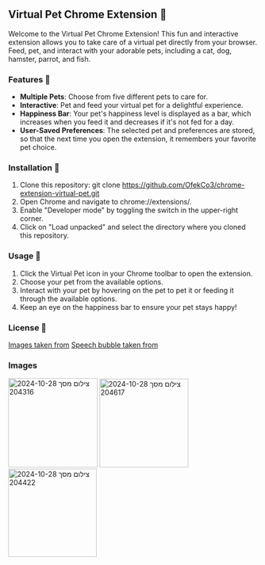 ## Virtual Pet Chrome Extension 🐾

Welcome to the Virtual Pet Chrome Extension! This fun and interactive extension allows you to take care of a virtual pet directly from your browser.
Feed, pet, and interact with your adorable pets, including a cat, dog, hamster, parrot, and fish. 

### Features 🌟
- **Multiple Pets**: Choose from five different pets to care for.
- **Interactive**: Pet and feed your virtual pet for a delightful experience.
- **Happiness Bar**: Your pet's happiness level is displayed as a bar, which increases when you feed it and decreases if it's not fed for a day.
- **User-Saved Preferences**: The selected pet and preferences are stored, so that the next time you open the extension, it remembers your favorite pet choice.

### Installation 🚀

1. Clone this repository:
   git clone https://github.com/OfekCo3/chrome-extension-virtual-pet.git
2. Open Chrome and navigate to chrome://extensions/.
3. Enable "Developer mode" by toggling the switch in the upper-right corner.
4. Click on "Load unpacked" and select the directory where you cloned this repository.

### Usage 🐶
1. Click the Virtual Pet icon in your Chrome toolbar to open the extension.
2. Choose your pet from the available options.
3. Interact with your pet by hovering on the pet to pet it or feeding it through the available options.
4. Keep an eye on the happiness bar to ensure your pet stays happy!

### License 📄
[Images taken from](http://www.freepik.com)
[Speech bubble taken from](https://projects.verou.me/bubbly/)
### Images
<img width="180" alt="צילום מסך 2024-10-28 204316" src="https://github.com/user-attachments/assets/65b5bd02-930b-4ed2-a4e6-fcbeb9a9383c">
<img width="179" alt="צילום מסך 2024-10-28 204617" src="https://github.com/user-attachments/assets/5f4c342f-f08f-4d11-82b8-08a29148d0ca">
<img width="178" alt="צילום מסך 2024-10-28 204422" src="https://github.com/user-attachments/assets/5f65991f-b8e3-455b-9f12-c7ce736f2396">
